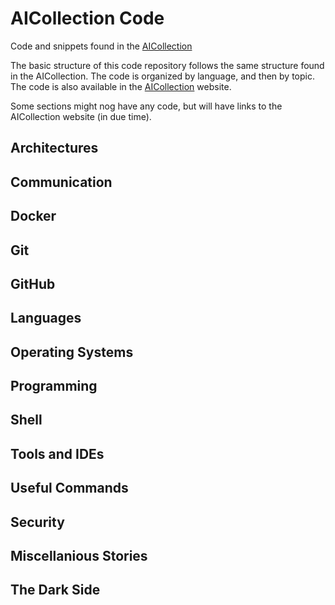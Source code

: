 # AICollection Code
Code and snippets found in the [AICollection](https://codedeviate.github.io/aicollection/aicollection.html)

The basic structure of this code repository follows the same structure found in the AICollection. The code is organized by language, and then by topic. The code is also available in the [AICollection](https://codedeviate.github.io/aicollection/aicollection.html) website.

Some sections might nog have any code, but will have links to the AICollection website (in due time).

## Architectures

## Communication

## Docker

## Git

## GitHub

## Languages

## Operating Systems

## Programming

## Shell

## Tools and IDEs

## Useful Commands

## Security

## Miscellanious Stories

## The Dark Side
